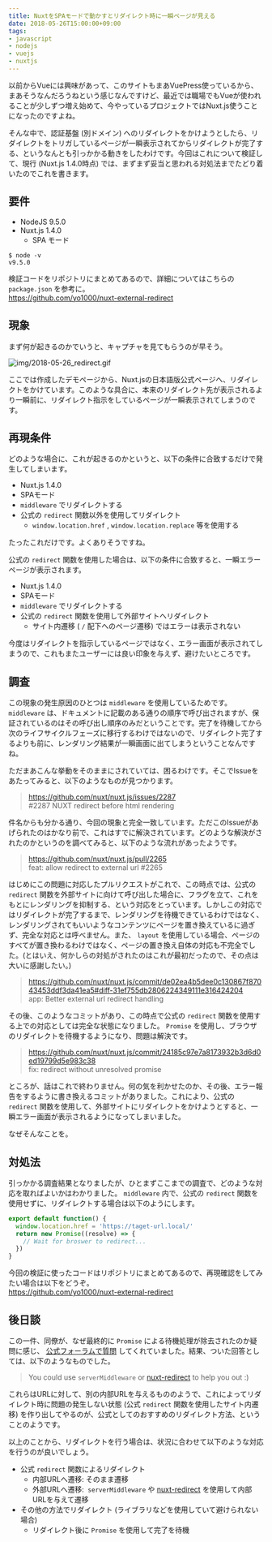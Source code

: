 ```yaml
---
title: NuxtをSPAモードで動かすとリダイレクト時に一瞬ページが見える
date: 2018-05-26T15:00:00+09:00
tags:
- javascript
- nodejs
- vuejs
- nuxtjs
---
```


以前からVueには興味があって、このサイトもまあVuePress使っているから、まあそうなんだろうねという感じなんですけど、最近では職場でもVueが使われることが少しずつ増え始めて、今やっているプロジェクトではNuxt.js使うことになったのですよね。

そんな中で、認証基盤 (別ドメイン) へのリダイレクトをかけようとしたら、リダイレクトをトリガしているページが一瞬表示されてからリダイレクトが完了する、というなんとも引っかかる動きをしたわけです。今回はこれについて検証して、現行 (Nuxt.js 1.4.0時点) では、まずまず妥当と思われる対処法までたどり着いたのでこれを書きます。



## 要件

- NodeJS 9.5.0
- Nuxt.js 1.4.0
  - SPA モード

```con
$ node -v
v9.5.0
```

検証コードをリポジトリにまとめてあるので、詳細についてはこちらの `package.json` を参考に。<br>
https://github.com/yo1000/nuxt-external-redirect



## 現象

まず何が起きるのかでいうと、キャプチャを見てもらうのが早そう。

![img/2018-05-26_redirect.gif](img/2018-05-26_redirect.gif)

ここでは作成したデモページから、Nuxt.jsの日本語版公式ページへ、リダイレクトをかけています。このような具合に、本来のリダイレクト先が表示されるより一瞬前に、リダイレクト指示をしているページが一瞬表示されてしまうのです。



## 再現条件

どのような場合に、これが起きるのかというと、以下の条件に合致するだけで発生してしまいます。

- Nuxt.js 1.4.0
- SPAモード
- `middleware` でリダイレクトする
- 公式の `redirect` 関数以外を使用してリダイレクト
  - `window.location.href` , `window.location.replace` 等を使用する 

たったこれだけです。よくありそうですね。

公式の `redirect` 関数を使用した場合は、以下の条件に合致すると、一瞬エラーページが表示されます。

- Nuxt.js 1.4.0
- SPAモード
- `middleware` でリダイレクトする
- 公式の `redirect` 関数を使用して外部サイトヘリダイレクト
  - サイト内遷移 ( `/` 配下へのページ遷移) ではエラーは表示されない

今度はリダイレクトを指示しているページではなく、エラー画面が表示されてしまうので、これもまたユーザーには良い印象を与えず、避けたいところです。



## 調査

この現象の発生原因のひとつは `middleware` を使用しているためです。 `middleware` は、ドキュメントに記載のある通りの順序で呼び出されますが、保証されているのはその呼び出し順序のみだということです。完了を待機してから次のライフサイクルフェーズに移行するわけではないので、リダイレクト完了するよりも前に、レンダリング結果が一瞬画面に出てしまうということなんですね。

ただまあこんな挙動をそのままにされていては、困るわけです。そこでIssueをあたってみると、以下のようなものが見つかります。



>  https://github.com/nuxt/nuxt.js/issues/2287<br>
> \#2287 NUXT redirect before html rendering

件名からも分かる通り、今回の現象と完全一致しています。ただこのIssueがあげられたのはかなり前で、これはすでに解決されています。どのような解決がされたのかというのを調べてみると、以下のような流れがあったようです。



> https://github.com/nuxt/nuxt.js/pull/2265<br>
> feat: allow redirect to external url #2265

はじめにこの問題に対応したプルリクエストがこれで、この時点では、公式の `redirect` 関数を外部サイトに向けて呼び出した場合に、フラグを立て、これをもとにレンダリングを抑制する、という対応をとっています。しかしこの対応ではリダイレクトが完了するまで、レンダリングを待機できているわけではなく、レンダリングされてもいいようなコンテンツにページを置き換えているに過ぎず、完全な対応とは呼べません。また、 `layout` を使用している場合、ページのすべてが置き換わるわけではなく、ページの置き換え自体の対応も不完全でした。(とはいえ、何かしらの対処がされたのはこれが最初だったので、その点は大いに感謝したい。)



> https://github.com/nuxt/nuxt.js/commit/de02ea4b5dee0c130867f87043453ddf3da41ea5#diff-31ef755db2806224349111e316424204<br>
> app: Better external url redirect handling

その後、このようなコミットがあり、この時点で公式の `redirect` 関数を使用する上での対応としては完全な状態になりました。 `Promise` を使用し、ブラウザのリダイレクトを待機するようになり、問題は解決です。



> https://github.com/nuxt/nuxt.js/commit/24185c97e7a8173932b3d6d0ed19799d5e983c38<br>
> fix: redirect without unresolved promise

ところが、話はこれで終わりません。何の気を利かせたのか、その後、エラー報告をするように書き換えるコミットがありました。これにより、公式の `redirect` 関数を使用して、外部サイトにリダイレクトをかけようとすると、一瞬エラー画面が表示されるようになってしまいました。

なぜそんなことを。



## 対処法

引っかかる調査結果となりましたが、ひとまずここまでの調査で、どのような対応を取ればよいかはわかりました。 `middleware` 内で、公式の `redirect` 関数を使用せずに、リダイレクトする場合は以下のようにします。

```javascript
export default function() {
  window.location.href = 'https://taget-url.local/'
  return new Promise((resolve) => {
    // Wait for broswer to redirect...
  })
}
```



今回の検証に使ったコードはリポジトリにまとめてあるので、再現確認をしてみたい場合は以下をどうぞ。<br>
https://github.com/yo1000/nuxt-external-redirect



## 後日談

この一件、同僚が、なぜ最終的に `Promise` による待機処理が除去されたのか疑問に感じ、 [公式フォーラムで質問](https://nuxtjs.cmty.io/clarkdo/hare/issues/c18) してくれていました。結果、ついた回答としては、以下のようなものでした。

> You could use `serverMiddleware` or [nuxt-redirect](https://github.com/nuxt-community/redirect-module) to help you out :)

これらはURLに対して、別の内部URLを与えるもののようで、これによってリダイレクト時に問題の発生しない状態 (公式 `redirect` 関数を使用したサイト内遷移) を作り出してやるのが、公式としてのおすすめのリダイレクト方法、ということのようです。

以上のことから、リダイレクトを行う場合は、状況に合わせて以下のような対応を行うのが良いでしょう。

- 公式 `redirect` 関数によるリダイレクト
  - 内部URLへ遷移: そのまま遷移
  - 外部URLへ遷移:  `serverMiddleware` や [nuxt-redirect](https://github.com/nuxt-community/redirect-module) を使用して内部URLを与えて遷移
- その他の方法でリダイレクト (ライブラリなどを使用していて避けられない場合)
  - リダイレクト後に `Promise` を使用して完了を待機

